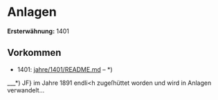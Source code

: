 # Anlagen

**Ersterwähnung:** 1401

## Vorkommen
- 1401: [jahre/1401/README.md](../jahre/1401/README.md) – *)

___*) JF} im Jahre 1891 endli<h zugeſhüttet worden und wird
in Anlagen verwandelt...
